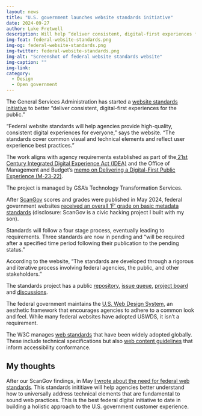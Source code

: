 ```yaml
---
layout: news
title: "U.S. government launches website standards initiative"
date: 2024-09-27
author: Luke Fretwell
description: Will help “deliver consistent, digital-first experiences for the public."
img-feat: federal-website-standards.png
img-og: federal-website-standards.png
img-twitter: federal-website-standards.png
img-alt: "Screenshot of federal website standards website"
img-caption: ""
img-link: 
category:
  - Design
  - Open government
---
```


The General Services Administration has started a [website standards initiative](https://standards.digital.gov/) to better “deliver consistent, digital-first experiences for the public.”

“Federal website standards will help agencies provide high-quality, consistent digital experiences for everyone,” says the website. “The standards cover common visual and technical elements and reflect user experience best practices.”

The work aligns with agency requirements established as part of the[ 21st Century Integrated Digital Experience Act (IDEA)](https://www.congress.gov/bill/115th-congress/house-bill/5759/text) and the Office of Management and Budget’s [memo on Delivering a Digital-First Public Experience (M-23-22)](https://www.whitehouse.gov/omb/management/ofcio/delivering-a-digital-first-public-experience/).

The project is managed by GSA’s Technology Transformation Services.

After [ScanGov](https://scangov.org) scores and grades were published in May 2024, federal government websites [received an overall ‘F’ grade on basic metadata standards](https://fedscoop.com/on-some-basic-metadata-practices-us-government-gets-an-f-per-new-online-tracker/) (disclosure: ScanGov is a civic hacking project I built with my son).

Standards will follow a four stage process, eventually leading to requirements. Three standards are now in pending and “will be required after a specified time period following their publication to the pending status.”

According to the website, “The standards are developed through a rigorous and iterative process involving federal agencies, the public, and other stakeholders.”

The standards project has a public [repository](https://github.com/GSA-TTS/federal-website-standards), [issue queue](https://github.com/GSA-TTS/federal-website-standards/issues), [project board](https://github.com/orgs/GSA-TTS/projects/48/views/1?filterQuery=label%3A%22Potential+standard%22) and [discussions](https://github.com/GSA-TTS/federal-website-standards/discussions).

The federal government maintains the [U.S. Web Design System](https://designsystem.digital.gov/), an aesthetic framework that encourages agencies to adhere to a common look and feel. While many federal websites have adopted USWDS, it isn’t a requirement.

The W3C manages [web standards](https://www.w3.org/standards/) that have been widely adopted globally. These include technical specifications but also [web content guidelines](https://www.w3.org/WAI/standards-guidelines/wcag/) that inform accessibility conformance.

## My thoughts

After our ScanGov findings, in May [I wrote about the need for federal web standards](https://govfresh.com/thoughts/code-is-digital-service-and-law). This standards inititiave will help agencies better understand how to universally address technical elements that are fundamental to sound web practices. This is the best federal digital initiative to date in building a holistic approach to the U.S. government customer experience.
